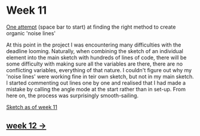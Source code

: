 # Week 11

[One attempt](https://sylvain-girard.github.io/Slave2theAlgo2020/week11/noiselines/) (space bar to start) at finding the right method to create organic 'noise lines'

At this point in the project I was encountering many difficulties with the deadline looming. Naturally, when combining the sketch of an individual element into the main sketch with hundreds of lines of code, there will be some difficulty with making sure all the variables are there, there are no conflicting variables, everything of that nature. I couldn't figure out why my 'noise lines' were working fine in teir own sketch, but not in my main sketch. I started commenting out lines one by one and realised that I had made a mistake by calling the angle mode at the start rather than in set-up. From here on, the process was surprisingly smooth-sailing.

[Sketch as of week 11](https://sylvain-girard.github.io/Slave2theAlgo2020/week11/chromaesthetorweek11/)

## [week 12 ->](https://sylvain-girard.github.io/Slave2theAlgo2020/week12/)
